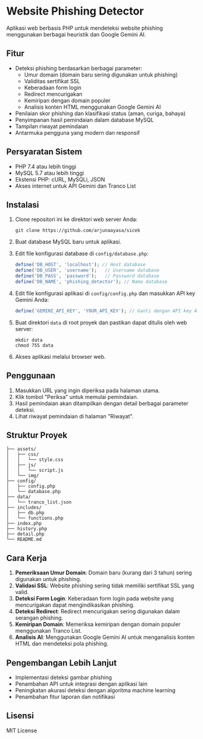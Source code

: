 # Website Phishing Detector

Aplikasi web berbasis PHP untuk mendeteksi website phishing menggunakan berbagai heuristik dan Google Gemini AI.

## Fitur

- Deteksi phishing berdasarkan berbagai parameter:
  - Umur domain (domain baru sering digunakan untuk phishing)
  - Validitas sertifikat SSL
  - Keberadaan form login
  - Redirect mencurigakan
  - Kemiripan dengan domain populer
  - Analisis konten HTML menggunakan Google Gemini AI
- Penilaian skor phishing dan klasifikasi status (aman, curiga, bahaya)
- Penyimpanan hasil pemindaian dalam database MySQL
- Tampilan riwayat pemindaian
- Antarmuka pengguna yang modern dan responsif

## Persyaratan Sistem

- PHP 7.4 atau lebih tinggi
- MySQL 5.7 atau lebih tinggi
- Ekstensi PHP: cURL, MySQLi, JSON
- Akses internet untuk API Gemini dan Tranco List

## Instalasi

1. Clone repositori ini ke direktori web server Anda:
   ```
   git clone https://github.com/arjunaayasa/sicek
   ```

2. Buat database MySQL baru untuk aplikasi.

3. Edit file konfigurasi database di `config/database.php`:
   ```php
   define('DB_HOST', 'localhost'); // Host database
   define('DB_USER', 'username');   // Username database
   define('DB_PASS', 'password');   // Password database
   define('DB_NAME', 'phishing_detector'); // Nama database
   ```

4. Edit file konfigurasi aplikasi di `config/config.php` dan masukkan API key Gemini Anda:
   ```php
   define('GEMINI_API_KEY', 'YOUR_API_KEY'); // Ganti dengan API key Anda
   ```

5. Buat direktori `data` di root proyek dan pastikan dapat ditulis oleh web server:
   ```
   mkdir data
   chmod 755 data
   ```

6. Akses aplikasi melalui browser web.

## Penggunaan

1. Masukkan URL yang ingin diperiksa pada halaman utama.
2. Klik tombol "Periksa" untuk memulai pemindaian.
3. Hasil pemindaian akan ditampilkan dengan detail berbagai parameter deteksi.
4. Lihat riwayat pemindaian di halaman "Riwayat".

## Struktur Proyek

```
├── assets/
│   ├── css/
│   │   └── style.css
│   ├── js/
│   │   └── script.js
│   └── img/
├── config/
│   ├── config.php
│   └── database.php
├── data/
│   └── tranco_list.json
├── includes/
│   ├── db.php
│   └── functions.php
├── index.php
├── history.php
├── detail.php
└── README.md
```

## Cara Kerja

1. **Pemeriksaan Umur Domain**: Domain baru (kurang dari 3 tahun) sering digunakan untuk phishing.
2. **Validasi SSL**: Website phishing sering tidak memiliki sertifikat SSL yang valid.
3. **Deteksi Form Login**: Keberadaan form login pada website yang mencurigakan dapat mengindikasikan phishing.
4. **Deteksi Redirect**: Redirect mencurigakan sering digunakan dalam serangan phishing.
5. **Kemiripan Domain**: Memeriksa kemiripan dengan domain populer menggunakan Tranco List.
6. **Analisis AI**: Menggunakan Google Gemini AI untuk menganalisis konten HTML dan mendeteksi pola phishing.

## Pengembangan Lebih Lanjut

- Implementasi deteksi gambar phishing
- Penambahan API untuk integrasi dengan aplikasi lain
- Peningkatan akurasi deteksi dengan algoritma machine learning
- Penambahan fitur laporan dan notifikasi

## Lisensi

MIT License